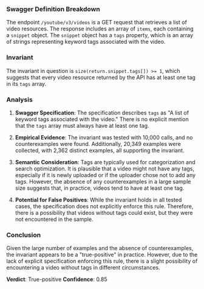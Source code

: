 ### Swagger Definition Breakdown
The endpoint `/youtube/v3/videos` is a GET request that retrieves a list of video resources. The response includes an array of `items`, each containing a `snippet` object. The `snippet` object has a `tags` property, which is an array of strings representing keyword tags associated with the video.

### Invariant
The invariant in question is `size(return.snippet.tags[]) >= 1`, which suggests that every video resource returned by the API has at least one tag in its `tags` array.

### Analysis
1. **Swagger Specification**: The specification describes `tags` as "A list of keyword tags associated with the video." There is no explicit mention that the `tags` array must always have at least one tag.

2. **Empirical Evidence**: The invariant was tested with 10,000 calls, and no counterexamples were found. Additionally, 20,349 examples were collected, with 2,362 distinct examples, all supporting the invariant.

3. **Semantic Consideration**: Tags are typically used for categorization and search optimization. It is plausible that a video might not have any tags, especially if it is newly uploaded or if the uploader chose not to add any tags. However, the absence of any counterexamples in a large sample size suggests that, in practice, videos tend to have at least one tag.

4. **Potential for False Positives**: While the invariant holds in all tested cases, the specification does not explicitly enforce this rule. Therefore, there is a possibility that videos without tags could exist, but they were not encountered in the sample.

### Conclusion
Given the large number of examples and the absence of counterexamples, the invariant appears to be a "true-positive" in practice. However, due to the lack of explicit specification enforcing this rule, there is a slight possibility of encountering a video without tags in different circumstances.

**Verdict**: True-positive
**Confidence**: 0.85
